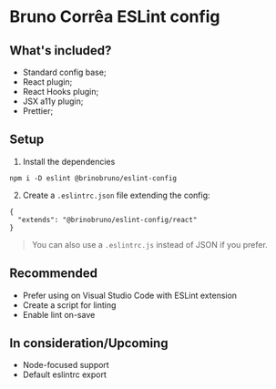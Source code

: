 # Bruno Corrêa ESLint config

## What's included?

- Standard config base;
- React plugin;
- React Hooks plugin;
- JSX a11y plugin;
- Prettier;

## Setup

1. Install the dependencies
```
npm i -D eslint @brinobruno/eslint-config
```

2. Create a `.eslintrc.json` file extending the config:
```
{
  "extends": "@brinobruno/eslint-config/react"
}
```

> You can also use a `.eslintrc.js` instead of JSON if you prefer.

## Recommended

- Prefer using on Visual Studio Code with ESLint extension
- Create a script for linting
- Enable lint on-save

## In consideration/Upcoming

- Node-focused support
- Default eslintrc export